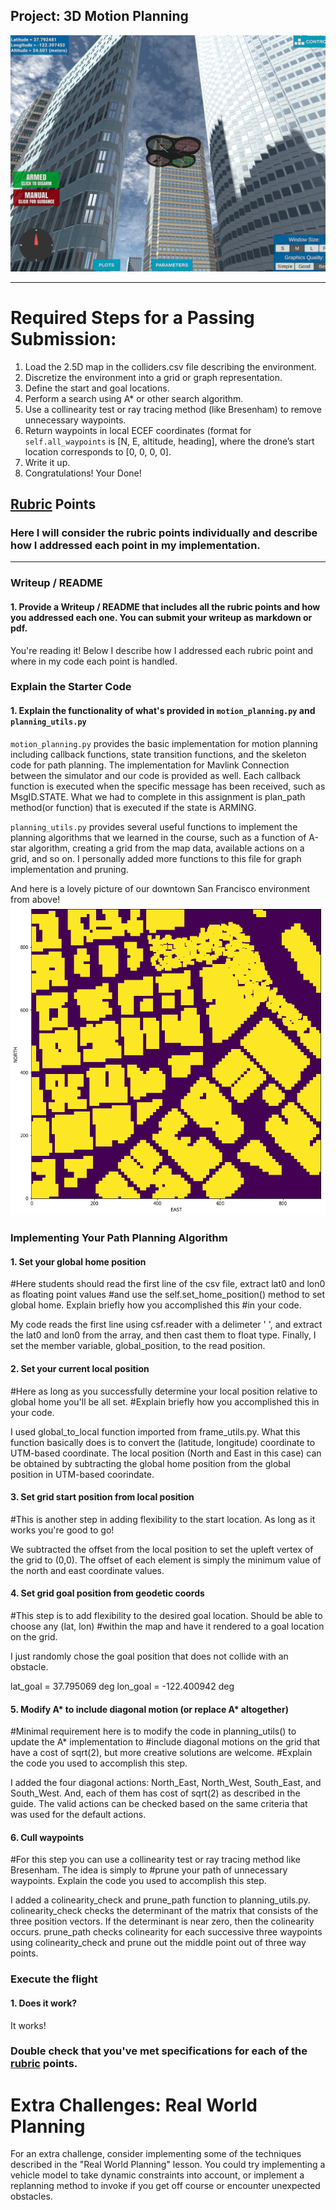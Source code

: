 ## Project: 3D Motion Planning
![Quad Image](./misc/enroute.png)

---


# Required Steps for a Passing Submission:
1. Load the 2.5D map in the colliders.csv file describing the environment.
2. Discretize the environment into a grid or graph representation.
3. Define the start and goal locations.
4. Perform a search using A* or other search algorithm.
5. Use a collinearity test or ray tracing method (like Bresenham) to remove unnecessary waypoints.
6. Return waypoints in local ECEF coordinates (format for `self.all_waypoints` is [N, E, altitude, heading], where the drone’s start location corresponds to [0, 0, 0, 0].
7. Write it up.
8. Congratulations!  Your Done!

## [Rubric](https://review.udacity.com/#!/rubrics/1534/view) Points
### Here I will consider the rubric points individually and describe how I addressed each point in my implementation.

---
### Writeup / README

#### 1. Provide a Writeup / README that includes all the rubric points and how you addressed each one.  You can submit your writeup as markdown or pdf.

You're reading it! Below I describe how I addressed each rubric point and where in my code each point is handled.

### Explain the Starter Code

#### 1. Explain the functionality of what's provided in `motion_planning.py` and `planning_utils.py`

`motion_planning.py` provides the basic implementation for motion planning including callback functions,
state transition functions, and the skeleton code for path planning. The implementation for Mavlink Connection between the simulator and our code is provided as well. Each callback function is executed
when the specific message has been received, such as MsgID.STATE. What we had to complete in this assignment
is plan_path method(or function) that is executed if the state is ARMING.

`planning_utils.py` provides several useful functions to implement the planning algorithms that we learned in the course, such as a function of A-star algorithm, creating a grid from the map data, available actions on a grid, and so on. I personally added more functions to this file for graph implementation and pruning.

And here is a lovely picture of our downtown San Francisco environment from above!
![Map of SF](./city_top_view.png)

### Implementing Your Path Planning Algorithm

#### 1. Set your global home position
#Here students should read the first line of the csv file, extract lat0 and lon0 as floating point values #and use the self.set_home_position() method to set global home. Explain briefly how you accomplished this #in your code.

My code reads the first line using csf.reader with a delimeter ' ', and extract the lat0 and lon0 from the array, and then cast them to float type. Finally, I set the member variable, global_position, to the read position.

#### 2. Set your current local position
#Here as long as you successfully determine your local position relative to global home you'll be all set. #Explain briefly how you accomplished this in your code.

I used global_to_local function imported from frame_utils.py. What this function basically does is to convert the (latitude, longitude) coordinate to UTM-based coordinate. The local position (North and East in this case) can be obtained by subtracting the global home position from the global position in UTM-based coorindate.

#### 3. Set grid start position from local position
#This is another step in adding flexibility to the start location. As long as it works you're good to go!

We subtracted the offset from the local position to set the upleft vertex of the grid to (0,0). The offset of each element is simply the minimum value of the north and east coordinate values.

#### 4. Set grid goal position from geodetic coords
#This step is to add flexibility to the desired goal location. Should be able to choose any (lat, lon) #within the map and have it rendered to a goal location on the grid.

I just randomly chose the goal position that does not collide with an obstacle.

lat_goal = 37.795069 deg
lon_goal = -122.400942 deg


#### 5. Modify A* to include diagonal motion (or replace A* altogether)
#Minimal requirement here is to modify the code in planning_utils() to update the A* implementation to #include diagonal motions on the grid that have a cost of sqrt(2), but more creative solutions are welcome. #Explain the code you used to accomplish this step.

I added the four diagonal actions: North_East, North_West, South_East, and South_West. And, each of them has cost of sqrt(2) as described in the guide. The valid actions can be checked based on the same criteria that was used for the default actions.

#### 6. Cull waypoints
#For this step you can use a collinearity test or ray tracing method like Bresenham. The idea is simply to #prune your path of unnecessary waypoints. Explain the code you used to accomplish this step.

I added a colinearity_check and prune_path function to planning_utils.py. colinearity_check checks the determinant of the matrix that consists of the three position vectors. If the determinant is near zero, then the colinearity occurs. prune_path checks colinearity for each successive three waypoints using colinearity_check and prune out the middle point out of three way points.

### Execute the flight
#### 1. Does it work?
It works!

### Double check that you've met specifications for each of the [rubric](https://review.udacity.com/#!/rubrics/1534/view) points.

# Extra Challenges: Real World Planning

For an extra challenge, consider implementing some of the techniques described in the "Real World Planning" lesson. You could try implementing a vehicle model to take dynamic constraints into account, or implement a replanning method to invoke if you get off course or encounter unexpected obstacles.


